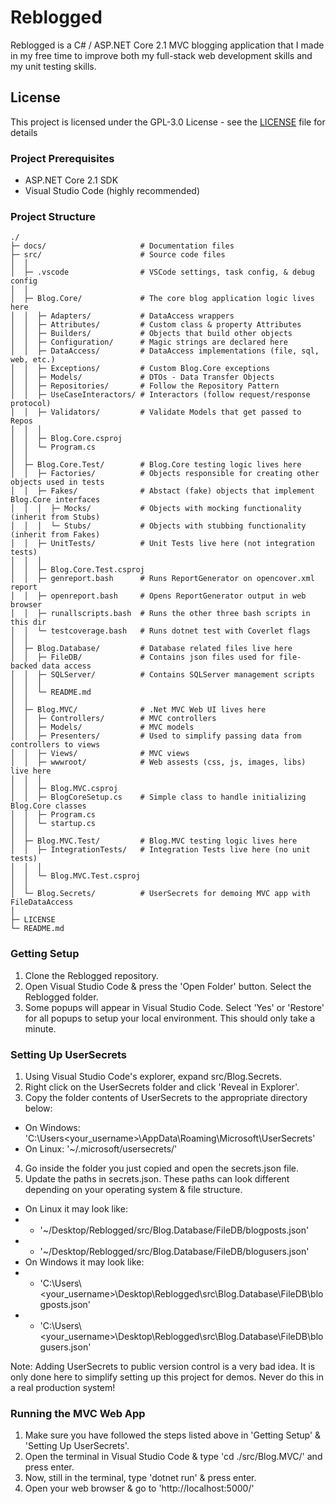 # Reblogged
Reblogged is a C# / ASP.NET Core 2.1 MVC blogging application that I made in my free time to improve both my full-stack web development skills and my unit testing skills.

## License
This project is licensed under the GPL-3.0 License - see the [LICENSE](LICENSE) file for details

### Project Prerequisites
* ASP.NET Core 2.1 SDK
* Visual Studio Code (highly recommended)

### Project Structure
    ./
    ├─ docs/                     # Documentation files
    ├─ src/                      # Source code files
    │  │
    │  ├─ .vscode                # VSCode settings, task config, & debug config
    │  │
    │  ├─ Blog.Core/             # The core blog application logic lives here
    │  │  ├─ Adapters/           # DataAccess wrappers
    │  │  ├─ Attributes/         # Custom class & property Attributes
    │  │  ├─ Builders/           # Objects that build other objects
    │  │  ├─ Configuration/      # Magic strings are declared here
    │  │  ├─ DataAccess/         # DataAccess implementations (file, sql, web, etc.)
    │  │  ├─ Exceptions/         # Custom Blog.Core exceptions
    │  │  ├─ Models/             # DTOs - Data Transfer Objects
    │  │  ├─ Repositories/       # Follow the Repository Pattern
    │  │  ├─ UseCaseInteractors/ # Interactors (follow request/response protocol)
    │  │  ├─ Validators/         # Validate Models that get passed to Repos
    │  │  │
    │  │  ├─ Blog.Core.csproj
    │  │  └─ Program.cs
    │  │
    │  ├─ Blog.Core.Test/        # Blog.Core testing logic lives here
    │  │  ├─ Factories/          # Objects responsible for creating other objects used in tests
    │  │  ├─ Fakes/              # Abstact (fake) objects that implement Blog.Core interfaces
    │  │  │  ├─ Mocks/           # Objects with mocking functionality (inherit from Stubs)
    │  │  │  └─ Stubs/           # Objects with stubbing functionality (inherit from Fakes)
    │  │  ├─ UnitTests/          # Unit Tests live here (not integration tests)
    │  │  │
    │  │  ├─ Blog.Core.Test.csproj
    │  │  ├─ genreport.bash      # Runs ReportGenerator on opencover.xml report
    │  │  ├─ openreport.bash     # Opens ReportGenerator output in web browser
    │  │  ├─ runallscripts.bash  # Runs the other three bash scripts in this dir
    │  │  └─ testcoverage.bash   # Runs dotnet test with Coverlet flags
    │  │
    │  ├─ Blog.Database/         # Database related files live here
    │  │  ├─ FileDB/             # Contains json files used for file-backed data access
    │  │  ├─ SQLServer/          # Contains SQLServer management scripts
    │  │  │
    │  │  └─ README.md
    │  │
    │  ├─ Blog.MVC/              # .Net MVC Web UI lives here
    │  │  ├─ Controllers/        # MVC controllers
    │  │  ├─ Models/             # MVC models
    │  │  ├─ Presenters/         # Used to simplify passing data from controllers to views
    │  │  ├─ Views/              # MVC views
    │  │  ├─ wwwroot/            # Web assests (css, js, images, libs) live here
    │  │  │
    │  │  ├─ Blog.MVC.csproj
    │  │  ├─ BlogCoreSetup.cs    # Simple class to handle initializing Blog.Core classes
    │  │  ├─ Program.cs
    │  │  └─ startup.cs
    │  │
    │  ├─ Blog.MVC.Test/         # Blog.MVC testing logic lives here
    │  │  ├─ IntegrationTests/   # Integration Tests live here (no unit tests)
    │  │  │
    │  │  └─ Blog.MVC.Test.csproj
    │  │
    │  └─ Blog.Secrets/          # UserSecrets for demoing MVC app with FileDataAccess
    │
    ├─ LICENSE
    └─ README.md

### Getting Setup
1. Clone the Reblogged repository.
2. Open Visual Studio Code & press the 'Open Folder' button. Select the Reblogged folder.
3. Some popups will appear in Visual Studio Code. Select 'Yes' or 'Restore' for all popups to setup your local environment. This should only take a minute.

### Setting Up UserSecrets
1. Using Visual Studio Code's explorer, expand src/Blog.Secrets.
2. Right click on the UserSecrets folder and click 'Reveal in Explorer'.
3. Copy the folder contents of UserSecrets to the appropriate directory below:
* On Windows: 'C:\Users\<your_username>\AppData\Roaming\Microsoft\UserSecrets\'
* On Linux: '~/.microsoft/usersecrets/'
4. Go inside the folder you just copied and open the secrets.json file.
5. Update the paths in secrets.json. These paths can look different depending on your operating system & file structure.
* On Linux it may look like:
* * '~/Desktop/Reblogged/src/Blog.Database/FileDB/blogposts.json'
* * '~/Desktop/Reblogged/src/Blog.Database/FileDB/blogusers.json'
* On Windows it may look like:
* * 'C:\\Users\\<your_username>\\Desktop\\Reblogged\\src\\Blog.Database\\FileDB\\blogposts.json'
* * 'C:\\Users\\<your_username>\\Desktop\\Reblogged\\src\\Blog.Database\\FileDB\\blogusers.json'

Note: Adding UserSecrets to public version control is a very bad idea. It is only done here to simplify setting up this project for demos. Never do this in a real production system!

### Running the MVC Web App
1. Make sure you have followed the steps listed above in 'Getting Setup' & 'Setting Up UserSecrets'.
2. Open the terminal in Visual Studio Code & type 'cd ./src/Blog.MVC/' and press enter.
3. Now, still in the terminal, type 'dotnet run' & press enter.
4. Open your web browser & go to 'http://localhost:5000/'
